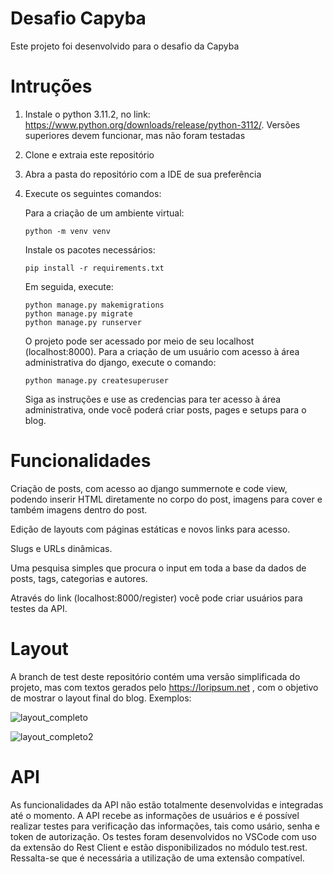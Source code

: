 # Desafio Capyba

  Este projeto foi desenvolvido para o desafio da Capyba

# Intruções

  1. Instale o python 3.11.2, no link: https://www.python.org/downloads/release/python-3112/. Versões superiores devem funcionar, mas não foram testadas
  2. Clone e extraia este repositório
  3. Abra a pasta do repositório com a IDE de sua preferência
  4. Execute os seguintes comandos:
     
     Para a criação de um ambiente virtual:
     ```
     python -m venv venv
     ```

     Instale os pacotes necessários:
     ```
     pip install -r requirements.txt
     ```

     Em seguida, execute:
     ```
     python manage.py makemigrations
     python manage.py migrate
     python manage.py runserver
     ```
     O projeto pode ser acessado por meio de seu localhost (localhost:8000).
     Para a criação de um usuário com acesso à área administrativa do django, execute o comando:
     ```
     python manage.py createsuperuser
     ```
     Siga as instruções e use as credencias para ter acesso à área administrativa, onde você poderá criar posts, pages e setups para o blog.

# Funcionalidades

  Criação de posts, com acesso ao django summernote e code view, podendo inserir HTML diretamente no corpo do post, imagens para cover
  e também imagens dentro do post.
  
  Edição de layouts com páginas estáticas e novos links para acesso.
  
  Slugs e URLs dinâmicas.
  
  Uma pesquisa simples que procura o input em toda a base da dados de posts, tags, categorias e autores.

  Através do link (localhost:8000/register) você pode criar usuários para testes da API.

# Layout

  A branch de test deste repositório contém uma versão simplificada do projeto, mas com textos gerados pelo https://loripsum.net , 
  com o objetivo de mostrar o layout final do blog. Exemplos: 
  
  ![layout_completo](https://github.com/tiagordds/desafio_capyba/assets/132831208/cba48dc8-6f6f-42a6-b88a-4510417d44a1)

  ![layout_completo2](https://github.com/tiagordds/desafio_capyba/assets/132831208/65c761e0-7e31-42f2-aeb1-5160cc3458ca)

# API

  As funcionalidades da API não estão totalmente desenvolvidas e integradas até o momento. A API recebe as informações de usuários 
  e é possível realizar testes para verificação das informações, tais como usário, senha e token de autorização. Os testes foram desenvolvidos
  no VSCode com uso da extensão do Rest Client e estão disponibilizados no módulo test.rest. Ressalta-se que é necessária a utilização
  de uma extensão compatível.
 
  


  
  
